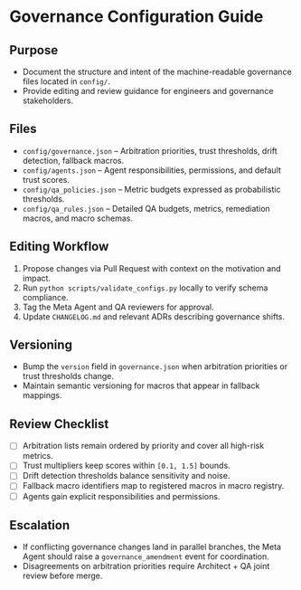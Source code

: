 # Governance Configuration Guide

## Purpose

- Document the structure and intent of the machine-readable governance files located in `config/`.
- Provide editing and review guidance for engineers and governance stakeholders.

## Files

- `config/governance.json` – Arbitration priorities, trust thresholds, drift detection, fallback macros.
- `config/agents.json` – Agent responsibilities, permissions, and default trust scores.
- `config/qa_policies.json` – Metric budgets expressed as probabilistic thresholds.
- `config/qa_rules.json` – Detailed QA budgets, metrics, remediation macros, and macro schemas.

## Editing Workflow

1. Propose changes via Pull Request with context on the motivation and impact.
2. Run `python scripts/validate_configs.py` locally to verify schema compliance.
3. Tag the Meta Agent and QA reviewers for approval.
4. Update `CHANGELOG.md` and relevant ADRs describing governance shifts.

## Versioning

- Bump the `version` field in `governance.json` when arbitration priorities or trust thresholds change.
- Maintain semantic versioning for macros that appear in fallback mappings.

## Review Checklist

- [ ] Arbitration lists remain ordered by priority and cover all high-risk metrics.
- [ ] Trust multipliers keep scores within `[0.1, 1.5]` bounds.
- [ ] Drift detection thresholds balance sensitivity and noise.
- [ ] Fallback macro identifiers map to registered macros in macro registry.
- [ ] Agents gain explicit responsibilities and permissions.

## Escalation

- If conflicting governance changes land in parallel branches, the Meta Agent should raise a `governance_amendment` event for coordination.
- Disagreements on arbitration priorities require Architect + QA joint review before merge.
